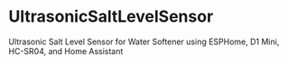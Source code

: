# UltrasonicSaltLevelSensor
Ultrasonic Salt Level Sensor for Water Softener using ESPHome, D1 Mini, HC-SR04, and Home Assistant
